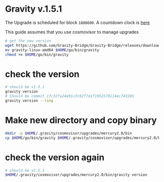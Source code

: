 # Gravity v.1.5.1

The Upgrade is scheduled for block `1888600`. A countdown clock is [here](https://www.mintscan.io/gravity/blocks/1888600)

This guide assumes that you use cosmovisor to manage upgrades

```bash
# get the new version
wget https://github.com/Gravity-Bridge/Gravity-Bridge/releases/download/v1.5.1/gravity-linux-amd64
mv gravity-linux-amd64 $HOME/go/bin/gravity
chmod +x $HOME/go/bin/gravity
```

# check the version

```bash
# should be v1.5.1
gravity version
# Should be commit c7c32fa24e91c3c02f7d1f1952570114ec743205
gravity version --long
```

# Make new directory and copy binary

```bash
mkdir -p $HOME/.gravity/cosmovisor/upgrades/mercury2.0/bin
cp $HOME/go/bin/gravity $HOME/.gravity/cosmovisor/upgrades/mercury2.0/bin
```

# check the version again

```bash
# should be v1.5.1
$HOME/.gravity/cosmovisor/upgrades/mercury2.0/bin/gravity version
```
